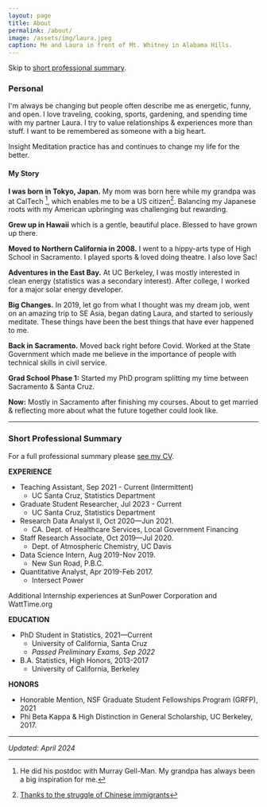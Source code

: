 ```yaml
---
layout: page
title: About
permalink: /about/
image: /assets/img/laura.jpeg
caption: Me and Laura in front of Mt. Whitney in Alabama Hills.
---
```


Skip to [short professional summary](#prof).

### Personal

I'm always be changing but people often describe me as energetic, funny, and open. I love traveling, cooking, sports, gardening, and spending time with my partner Laura.  I try to value relationships & experiences more than stuff. I want to be remembered as someone with a big heart.

Insight Meditation practice has and continues to change my life for the better.

#### My Story

**I was born in Tokyo, Japan.**  My mom was born here while my grandpa was at CalTech [^1], which enables me to be a US citizen[^2]. Balancing my Japanese roots with my American upbringing was challenging but rewarding.

**Grew up in Hawaii** which is a gentle, beautiful place. Blessed to have grown up there.

**Moved to Northern California in 2008.** I went to a hippy-arts type of High School in Sacramento. I played sports & loved doing theatre. I also love Sac!

**Adventures in the East Bay.** At UC Berkeley, I was mostly interested in clean energy (statistics was a secondary interest).  After college, I worked for a major solar energy developer.

**Big Changes.** In 2019, let go from what I thought was my dream job, went on an amazing trip to SE Asia, began dating Laura, and started to seriously meditate. These things have been the best things that have ever happened to me.

**Back in Sacramento.** Moved back right before Covid. Worked at the State Government which made me believe in the importance of people with technical skills in civil service.

**Grad School Phase 1:**  Started my PhD program splitting my time between Sacramento & Santa Cruz.

**Now:** Mostly in Sacramento after finishing my courses. About to get married & reflecting more about what the future together could look like.

***

### <a name="prof"></a> Short Professional Summary

For a full professional summary please [see my CV](https://drive.google.com/file/d/12VrVE5jhmGrq-uZGexkedCMseZ3_rYwi/view?usp=sharing).


**EXPERIENCE**
* Teaching Assistant, Sep 2021 - Current (Intermittent)
  - UC Santa Cruz, Statistics Department
* Graduate Student Researcher, Jul 2023 - Current
    - UC Santa Cruz, Statistics Department
* Research Data Analyst II, Oct 2020—Jun 2021.
  - CA. Dept. of Healthcare Services, Local Government Financing
* Staff Research Associate, Oct 2019—Jul 2020.
  - Dept. of Atmospheric Chemistry, UC Davis
* Data Science Intern, Aug 2019-Nov 2019.
  - New Sun Road, P.B.C.
* Quantitative Analyst, Apr 2019-Feb 2017.
  - Intersect Power

Additional Internship experiences at SunPower Corporation and WattTime.org

**EDUCATION**
* PhD Student in Statistics,  2021—Current
  - University of California, Santa Cruz
  - *Passed Preliminary Exams, Sep 2022*
* B.A. Statistics, High Honors, 2013-2017
  - University of California, Berkeley

**HONORS**
* Honorable Mention, NSF Graduate Student Fellowships Program (GRFP), 2021
* Phi Beta Kappa & High Distinction in General Scholarship, UC Berkeley, 2017.


***

*Updated: April 2024*

[^1]: He did his postdoc with Murray Gell-Man.  My grandpa has always been a big inspiration for me.
[^2]: [Thanks to the struggle of Chinese immigrants](https://en.wikipedia.org/wiki/United_States_v._Wong_Kim_Ark)
